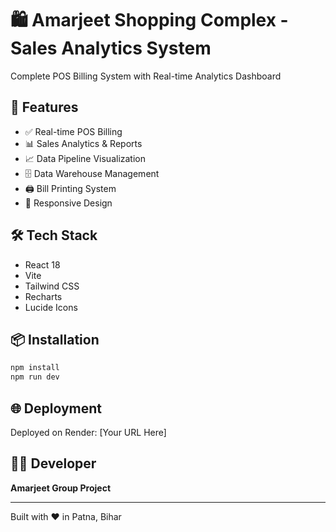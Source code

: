 # 🛍️ Amarjeet Shopping Complex - Sales Analytics System

Complete POS Billing System with Real-time Analytics Dashboard

## 🚀 Features
- ✅ Real-time POS Billing
- 📊 Sales Analytics & Reports
- 📈 Data Pipeline Visualization
- 🗄️ Data Warehouse Management
- 🖨️ Bill Printing System
- 📱 Responsive Design

## 🛠️ Tech Stack
- React 18
- Vite
- Tailwind CSS
- Recharts
- Lucide Icons

## 📦 Installation
```bash
npm install
npm run dev
```

## 🌐 Deployment
Deployed on Render: [Your URL Here]

## 👨‍💻 Developer
**Amarjeet Group Project**

---
Built with ❤️ in Patna, Bihar
